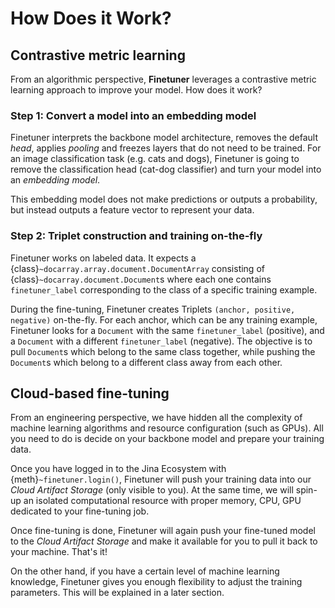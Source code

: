 # How Does it Work?

## Contrastive metric learning

From an algorithmic perspective,
**Finetuner** leverages a contrastive metric learning approach to improve your model.
How does it work?

### Step 1: Convert a model into an embedding model

Finetuner interprets the backbone model architecture,
removes the default *head*, applies *pooling* and freezes layers that do not need to be trained.
For an image classification task (e.g. cats and dogs),
Finetuner is going to remove the classification head (cat-dog classifier) and turn your model into an *embedding model*.

This embedding model does not make predictions or outputs a probability,
but instead outputs a feature vector to represent your data.

### Step 2: Triplet construction and training on-the-fly

Finetuner works on labeled data.
It expects a {class}`~docarray.array.document.DocumentArray` consisting of {class}`~docarray.document.Document`s where each one contains `finetuner_label` corresponding to the class of a specific training example.

During the fine-tuning, Finetuner creates Triplets `(anchor, positive, negative)` on-the-fly.
For each anchor,
which can be any training example,
Finetuner looks for a `Document` with the same `finetuner_label` (positive),
and a `Document` with a different `finetuner_label` (negative).
The objective is to pull `Document`s which belong to the same class together,
while pushing the `Document`s which belong to a different class away from each other.


## Cloud-based fine-tuning

From an engineering perspective,
we have hidden all the complexity of machine learning algorithms and resource configuration (such as GPUs).
All you need to do is decide on your backbone model and prepare your training data.

Once you have logged in to the Jina Ecosystem with {meth}`~finetuner.login()`, 
Finetuner will push your training data into our *Cloud Artifact Storage* (only visible to you).
At the same time, we will spin-up an isolated computational resource
with proper memory, CPU, GPU dedicated to your fine-tuning job.

Once fine-tuning is done, Finetuner will again push your fine-tuned model to the *Cloud Artifact Storage*
and make it available for you to pull it back to your machine.
That's it!

On the other hand,
if you have a certain level of machine learning knowledge,
Finetuner gives you enough flexibility to adjust the training parameters.
This will be explained in a later section.
